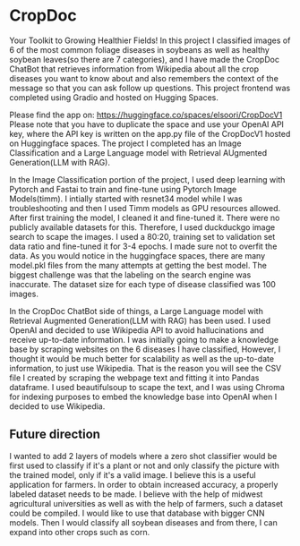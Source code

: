 # CropDoc
 Your Toolkit to Growing Healthier Fields!
 In this project I classified images of 6 of the most common foliage diseases in soybeans as well as healthy soybean leaves(so there are 7 categories), and I have made the CropDoc ChatBot that retrieves information from Wikipedia about all the crop diseases you want to know about and also remembers the context of the message so that you can ask follow up questions.
This project frontend was completed using Gradio and hosted on Hugging Spaces.

Please find the app on: https://huggingface.co/spaces/elsoori/CropDocV1
Please note that you have to duplicate the space and use your OpenAI API key, where the API key is written on the app.py file of the CropDocV1 hosted on Huggingface spaces.
The project I completed has an Image Classification and a Large Language model with Retrieval AUgmented Generation(LLM with RAG).

In the Image Classification portion of the project, I used deep learning with Pytorch and Fastai to train and fine-tune using Pytorch Image Models(timm). I intially started with resnet34 model while I was troubleshooting and then  I used Timm models as GPU resources allowed. After first training the model, I cleaned it and fine-tuned it. 
There were no publicly available datasets for this. Therefore, I used duckduckgo image search to scape the images. I used a 80:20, training set to validation set data ratio and fine-tuned it for 3-4 epochs. I made sure not to overfit the data. As you would notice in the huggingface spaces, there are many model.pkl files from the many attempts at getting the best model. The biggest challenge was that the labeling on the search engine was inaccurate. The dataset size for each type of disease classified was 100 images.

In the CropDoc ChatBot side of things, a Large Language model with Retrieval Augmented Generation(LLM with RAG) has been used. I used OpenAI and decided to use Wikipedia API to avoid hallucinations and receive up-to-date information. I was initially going to make a knowledge base by scraping websites on the 6 diseases I have classified, However, I thought it would be much better for scalability as well as the up-to-date information, to just use Wikipedia. That is the reason you will see the CSV file I created by scraping the webpage text and fitting it into Pandas dataframe. I used beautifulsoup to scape the text, and I was using Chroma for indexing purposes to embed the knowledge base into OpenAI when I decided to use Wikipedia.

## Future direction
I wanted to add 2 layers of models where a zero shot classifier would be first used to classify if it's a plant or not and only classify the picture with the trained model, only if it's a valid image.
I believe this is a useful application for farmers. In order to obtain increased accuracy, a properly labeled dataset needs to be made. I believe with the help of midwest agricultural universities as well as with the help of farmers, such a dataset could be compiled. I would like to use that database with bigger CNN models. Then I would classify all soybean diseases and from there, I can expand into other crops such as corn.
